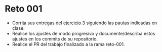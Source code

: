 # Reto 001

- Corrija sus entregas del [ejercicio 3](/ejercicios/ejercicio003.md) siguiendo las pautas indicadas en clase. 
- Realice los ajustes de modo progresivo y documente/describa estos ajustes en los commits de su repositorio. 
- Realice el PR del trabajo finalizado a la rama reto-001.
